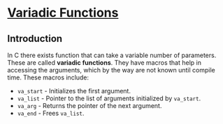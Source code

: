 # <ins>Variadic Functions</ins>

## Introduction
In C there exists function that can take a variable number of parameters. These are called **variadic functions**. They have macros that help in accessing the arguments, which by the way are not known until compile time. These macros include: 
- `va_start` - Initializes the first argument.
- `va_list` - Pointer to the list of arguments initialized by `va_start`.
- `va_arg` - Returns the pointer of the next argument.
- `va_end` - Frees `va_list`.
